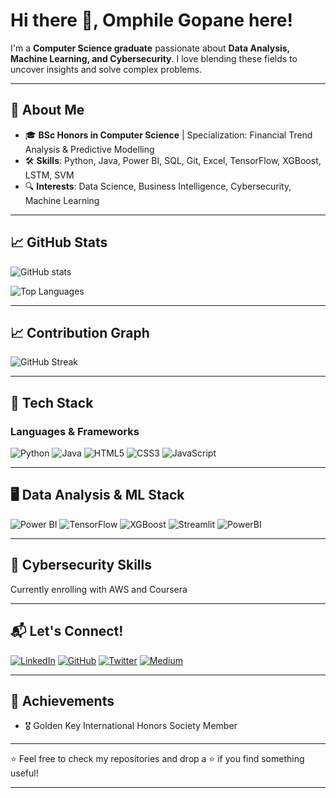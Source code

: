 # Hi there 👋, Omphile Gopane here!

I'm a **Computer Science graduate** passionate about **Data Analysis, Machine Learning, and Cybersecurity**. I love blending these fields to uncover insights and solve complex problems.

---

## 🚀 About Me
- 🎓 **BSc Honors in Computer Science** | Specialization: Financial Trend Analysis & Predictive Modelling
- 🛠️ **Skills**: Python, Java, Power BI, SQL, Git, Excel, TensorFlow, XGBoost, LSTM, SVM
- 🔍 **Interests**: Data Science, Business Intelligence, Cybersecurity, Machine Learning

---

## 📈 GitHub Stats

![GitHub stats](https://github-readme-stats.vercel.app/api?username=OmphileGopane&show_icons=true&theme=tokyonight)

![Top Languages](https://github-readme-stats.vercel.app/api/top-langs/?username=OmphileGopane&layout=compact&theme=tokyonight)

---

## 📈 Contribution Graph
![GitHub Streak](https://streak-stats.demolab.com/?user=OmphileGopane&theme=tokyonight)

---

## 🧰 Tech Stack

### Languages & Frameworks

![Python](https://img.shields.io/badge/Python-3776AB?style=for-the-badge&logo=python&logoColor=white)
![Java](https://img.shields.io/badge/Java-ED8B00?style=for-the-badge&logo=java&logoColor=white)
![HTML5](https://img.shields.io/badge/HTML5-E34F26?style=for-the-badge&logo=html5&logoColor=white)
![CSS3](https://img.shields.io/badge/CSS3-1572B6?style=for-the-badge&logo=css3&logoColor=white)
![JavaScript](https://img.shields.io/badge/JavaScript-F7DF1E?style=for-the-badge&logo=javascript&logoColor=black)

---

## 🖥️ Data Analysis & ML Stack
![Power BI](https://img.shields.io/badge/Power%20BI-F2C811?style=for-the-badge&logo=powerbi&logoColor=black)
![TensorFlow](https://img.shields.io/badge/TensorFlow-FF6F00?style=for-the-badge&logo=tensorflow&logoColor=white)
![XGBoost](https://img.shields.io/badge/XGBoost-1A73E8?style=for-the-badge&logo=xgboost&logoColor=white)
![Streamlit](https://img.shields.io/badge/Streamlit-FF4B4B?style=for-the-badge&logo=streamlit&logoColor=white)
![PowerBI](https://img.shields.io/badge/Power_BI-F2C811?style=for-the-badge&logo=powerbi&logoColor=black)

---

## 🔐 Cybersecurity Skills
Currently enrolling with AWS and Coursera

---

## 📬 Let's Connect!
[![LinkedIn](https://img.shields.io/badge/-LinkedIn-blue?style=flat-square&logo=linkedin)](https://www.linkedin.com/in/omphile-g-433a521b6/)
[![GitHub](https://img.shields.io/badge/-GitHub-black?style=flat-square&logo=github)](https://github.com/TimothyGrey1005)
[![Twitter](https://img.shields.io/badge/-Twitter-blue?style=flat-square&logo=twitter)](https://twitter.com/@___grreeyy___)
[![Medium](https://img.shields.io/badge/-Medium-black?style=flat-square&logo=medium)](https://medium.com/@omphilegopane913)

---

## 🏅 Achievements
- 🎖️ Golden Key International Honors Society Member

---

⭐ Feel free to check my repositories and drop a ⭐ if you find something useful!

---
